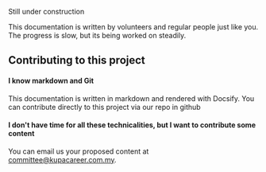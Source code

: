 Still under construction  

This documentation is written by volunteers and regular people just like you. The progress is slow, but its being worked on steadily.

## Contributing to this project 

#### I know markdown and Git
This documentation is written in markdown and rendered with Docsify. You can contribute directly to this project via our repo in github

#### I don't have time for all these technicalities, but I want to contribute some content
You can email us your proposed content at committee@kupacareer.com.my.